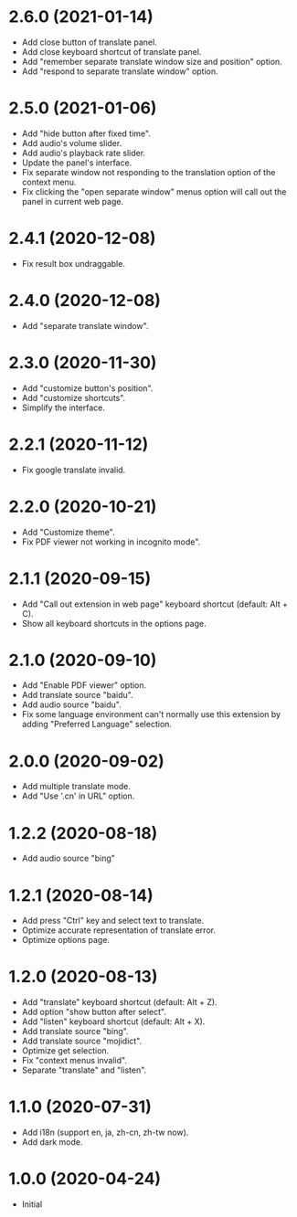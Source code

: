 # 2.6.0 (2021-01-14)
- Add close button of translate panel.
- Add close keyboard shortcut of translate panel.
- Add "remember separate translate window size and position" option.
- Add "respond to separate translate window" option.
# 2.5.0 (2021-01-06)
- Add "hide button after fixed time".
- Add audio's volume slider.
- Add audio's playback rate slider.
- Update the panel's interface.
- Fix separate window not responding to the translation option of the context menu.
- Fix clicking the "open separate window" menus option will call out the panel in current web page.
# 2.4.1 (2020-12-08)
- Fix result box undraggable.
# 2.4.0 (2020-12-08)
- Add "separate translate window".
# 2.3.0 (2020-11-30)
- Add "customize button's position".
- Add "customize shortcuts".
- Simplify the interface.
# 2.2.1 (2020-11-12)
- Fix google translate invalid.
# 2.2.0 (2020-10-21)
- Add "Customize theme".
- Fix PDF viewer not working in incognito mode".
# 2.1.1 (2020-09-15)
- Add "Call out extension in web page" keyboard shortcut (default: Alt + C).
- Show all keyboard shortcuts in the options page.
# 2.1.0 (2020-09-10)
- Add "Enable PDF viewer" option.
- Add translate source "baidu".
- Add audio source "baidu".
- Fix some language environment can't normally use this extension by adding "Preferred Language" selection.
# 2.0.0 (2020-09-02)
- Add multiple translate mode.
- Add "Use '.cn' in URL" option.
# 1.2.2 (2020-08-18)
- Add audio source "bing"
# 1.2.1 (2020-08-14)
- Add press "Ctrl" key and select text to translate.
- Optimize accurate representation of translate error.
- Optimize options page.
# 1.2.0 (2020-08-13)
- Add "translate" keyboard shortcut (default: Alt + Z).
- Add option "show button after select".
- Add "listen" keyboard shortcut (default: Alt + X).
- Add translate source "bing".
- Add translate source "mojidict".
- Optimize get selection.
- Fix "context menus invalid".
- Separate "translate" and "listen".
# 1.1.0 (2020-07-31)
- Add i18n (support en, ja, zh-cn, zh-tw now).
- Add dark mode.
# 1.0.0 (2020-04-24)
- Initial